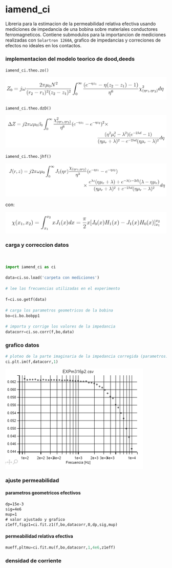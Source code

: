 # iamend_ci

Libreria para la estimacion de la permeabilidad relativa efectiva usando mediciones de impedancia de una bobina sobre materiales conductores ferromagneticos. Contiene submodulos para la importancion de mediciones realizadas con `Solartron 1260A`, grafico de impedancias y correciones de efectos no ideales en los contactos.

### implementacion del modelo teorico de dood,deeds

`iamend_ci.theo.zo()`

![img](https://raw.githubusercontent.com/carabedo/iamend_ci/master/imgs/0_1.png)

`iamend_ci.theo.dzD()`

![img](https://raw.githubusercontent.com/carabedo/iamend_ci/master/imgs/0_2.png)

`iamend_ci.theo.jhf()`

![img](/imgs/0_3.png)

con:

![img](/imgs/0_4.png)




### carga  y correccion datos



```python


import iamend_ci as ci

data=ci.so.load('carpeta con mediciones')

# lee las frecuencias utilizadas en el experimento

f=ci.so.getf(data)

# carga los parametros geometricos de la bobina
bo=ci.bo.bobpp1

# importa y corrige los valores de la impedancia
datacorr=ci.so.corr(f,bo,data)
```

### grafico datos

```python
# ploteo de la parte imaginaria de la impedancia corregida (parametros: x,Y,n= id medicion )
ci.plt.im(f,datacorr,1)
```

![](/imgs/1.png)

### ajuste permeabilidad

#### parametros geometricos efectivos

```phyton
dp=15e-3
sig=4e6
mup=1
# valor ajustado y grafico
z1eff,figz1=ci.fit.z1(f,bo,datacorr,0,dp,sig,mup)
```

#### permeabilidad relativa efectiva

```python
mueff,pltmu=ci.fit.mu(f,bo,datacorr,1,4e6,z1eff)
```

### densidad de corriente






